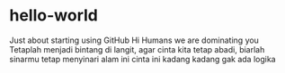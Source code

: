 # hello-world
Just about starting using GitHub
Hi Humans we are dominating you
Tetaplah menjadi bintang di langit, agar cinta kita tetap abadi, biarlah sinarmu tetap menyinari alam ini
cinta
ini
kadang
kadang
gak
ada
logika

